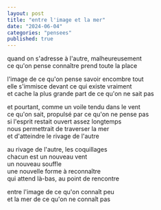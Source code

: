 ```yaml
---
layout: post
title: "entre l'image et la mer"
date: "2024-06-04"
categories: "pensees"
published: true
---
```



quand on s'adresse à l'autre, malheureusement  
ce qu'on pense connaître prend toute la place  

l'image de ce qu'on pense savoir encombre tout  
elle s'immisce devant ce qui existe vraiment  
et cache la plus grande part de ce qu'on ne sait pas  

et pourtant, comme un voile tendu dans le vent  
ce qu'on sait, propulsé par ce qu'on ne pense pas  
si l'esprit restait ouvert assez longtemps  
nous permettrait de traverser la mer  
et d'atteindre le rivage de l'autre  

au rivage de l'autre, les coquillages  
chacun est un nouveau vent  
un nouveau souffle  
une nouvelle forme à reconnaître  
qui attend là-bas, au point de rencontre  

entre l'image de ce qu'on connaît peu  
et la mer de ce qu'on ne connaît pas  
